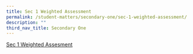 ```yaml
---
title: Sec 1 Weighted Assessment
permalink: /student-matters/secondary-one/sec-1-weighted-assessment/
description: ""
third_nav_title: Secondary One
---
```

[Sec 1 Weighted Assesment](https://for.edu.sg/2023-nss-t1wa-s1)